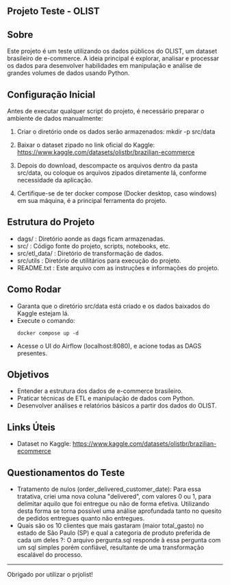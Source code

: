 ## Projeto Teste - OLIST

## Sobre

Este projeto é um teste utilizando os dados públicos do OLIST, um dataset brasileiro de e-commerce. A ideia principal é explorar, analisar e processar os dados para desenvolver habilidades em manipulação e análise de grandes volumes de dados usando Python.

## Configuração Inicial

Antes de executar qualquer script do projeto, é necessário preparar o ambiente de dados manualmente:

1. Criar o diretório onde os dados serão armazenados:
   mkdir -p src/data

2. Baixar o dataset zipado no link oficial do Kaggle:
   https://www.kaggle.com/datasets/olistbr/brazilian-ecommerce

3. Depois do download, descompacte os arquivos dentro da pasta src/data, ou coloque os arquivos zipados diretamente lá, conforme necessidade da aplicação.

4. Certifique-se de ter docker compose (Docker desktop, caso windows) em sua máquina, é a principal ferramenta do projeto.

## Estrutura do Projeto
- dags/                   : Diretório aonde as dags ficam armazenadas.
- src/                    : Código fonte do projeto, scripts, notebooks, etc.
- src/etl_data/           : Diretório de transformação de dados.
- src/utils               : Diretório de utilitários para execução do projeto.
- README.txt              : Este arquivo com as instruções e informações do projeto.

## Como Rodar

- Garanta que o diretório src/data está criado e os dados baixados do Kaggle estejam lá.
- Execute o comando:
  ```
  docker compose up -d
  ```
- Acesse o UI do Airflow (localhost:8080), e acione todas as DAGS presentes.

## Objetivos

- Entender a estrutura dos dados de e-commerce brasileiro.
- Praticar técnicas de ETL e manipulação de dados com Python.
- Desenvolver análises e relatórios básicos a partir dos dados do OLIST.

## Links Úteis

- Dataset no Kaggle: https://www.kaggle.com/datasets/olistbr/brazilian-ecommerce

## Questionamentos do Teste ##
- Tratamento de nulos (order_delivered_customer_date): Para essa tratativa, criei uma nova coluna "delivered", com valores 0 ou 1, para delimitar aquilo que foi entregue ou não de forma efetiva. 
Utilizando desta forma se torna possível uma análise aprofundada tanto no quesito de pedidos entregues quanto não entregues.
- Quais são os 10 clientes que mais gastaram (maior total_gasto) no estado de São Paulo (SP) e qual a categoria de produto preferida de cada um deles ?: O arquivo pergunta.sql responde à essa pergunta com um sql simples porém confiável, resultante de uma transformação escalável do processo.
---

Obrigado por utilizar o prjolist!
